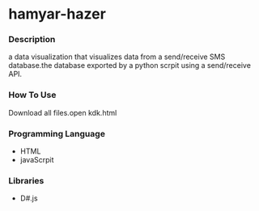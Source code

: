 # hamyar-hazer
### Description
a data visualization that visualizes data from a send/receive SMS database.the database exported by a python scrpit using a send/receive API.
### How To Use
Download all files.open kdk.html
### Programming Language
- HTML
- javaScrpit
### Libraries
- D#.js
